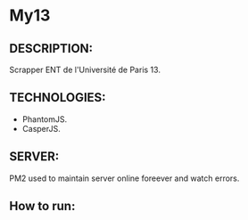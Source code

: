 # My13

## DESCRIPTION:
Scrapper ENT de l'Université de Paris 13.

## TECHNOLOGIES:
- PhantomJS.
- CasperJS.

## SERVER:
PM2 used to maintain server online foreever and watch errors.

## How to run:
